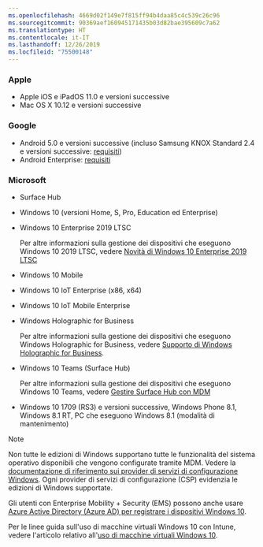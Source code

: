 ```yaml
---
ms.openlocfilehash: 4669d02f149e7f815ff94b4daa85c4c539c26c96
ms.sourcegitcommit: 90369aef160945171435b03d82bae395609c7a62
ms.translationtype: HT
ms.contentlocale: it-IT
ms.lasthandoff: 12/26/2019
ms.locfileid: "75500148"
---
```



### <a name="apple"></a>Apple
- Apple iOS e iPadOS 11.0 e versioni successive
- Mac OS X 10.12 e versioni successive

### <a name="google"></a>Google
- Android 5.0 e versioni successive (incluso Samsung KNOX Standard 2.4 e versioni successive: [requisiti](https://www.samsungknox.com/en/knox-platform/supported-devices/2.4+))
- Android Enterprise: [requisiti](https://support.google.com/work/android/topic/9428066)

### <a name="microsoft"></a>Microsoft

- Surface Hub
- Windows 10 (versioni Home, S, Pro, Education ed Enterprise)
- Windows 10 Enterprise 2019 LTSC

  Per altre informazioni sulla gestione dei dispositivi che eseguono Windows 10 2019 LTSC, vedere [Novità di Windows 10 Enterprise 2019 LTSC](https://docs.microsoft.com/windows/whats-new/ltsc/whats-new-windows-10-2019)
  
- Windows 10 Mobile
- Windows 10 IoT Enterprise (x86, x64)
- Windows 10 IoT Mobile Enterprise
- Windows Holographic for Business

  Per altre informazioni sulla gestione dei dispositivi che eseguono Windows Holographic for Business, vedere [Supporto di Windows Holographic for Business](../fundamentals/windows-holographic-for-business.md).

- Windows 10 Teams (Surface Hub)

   Per altre informazioni sulla gestione dei dispositivi che eseguono Windows 10 Teams, vedere [Gestire Surface Hub con MDM](https://docs.microsoft.com/surface-hub/manage-settings-with-mdm-for-surface-hub)
- Windows 10 1709 (RS3) e versioni successive, Windows Phone 8.1, Windows 8.1 RT, PC che eseguono Windows 8.1 (modalità di mantenimento)

> [!NOTE]
> Non tutte le edizioni di Windows supportano tutte le funzionalità del sistema operativo disponibili che vengono configurate tramite MDM. Vedere la [documentazione di riferimento sui provider di servizi di configurazione Windows](https://docs.microsoft.com/windows/configuration/provisioning-packages/how-it-pros-can-use-configuration-service-providers). Ogni provider di servizi di configurazione (CSP) evidenzia le edizioni di Windows supportate.

Gli utenti con Enterprise Mobility + Security (EMS) possono anche usare [Azure Active Directory (Azure AD) per registrare i dispositivi Windows 10](/intune/windows-enroll).

Per le linee guida sull'uso di macchine virtuali Windows 10 con Intune, vedere l'articolo relativo all'[uso di macchine virtuali Windows 10](../fundamentals/windows-10-virtual-machines.md).

